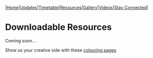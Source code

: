 |[Home](https://dallam1.github.io/)|[Updates](https://dallam1.github.io/updates)|[Timetable](https://dallam1.github.io/timetable)|[Resources](https://dallam1.github.io/resources)|[Gallery](https://dallam1.github.io/gallery)|[Videos](https://dallam1.github.io/videos)|[Stay Connected](https://dallam1.github.io/stayconnected)|

# Downloadable Resources

Coming soon...

Show us your creative side with these [colouring pages](https://www.dropbox.com/s/hbshkbd5max4am8/Colouring.pdf?dl=0)
